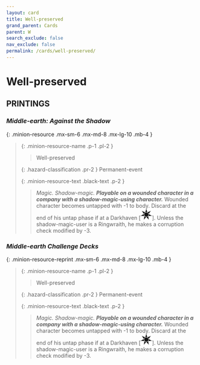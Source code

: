 ```yaml
---
layout: card
title: Well-preserved
grand_parent: Cards
parent: W
search_exclude: false
nav_exclude: false
permalink: /cards/well-preserved/
---
```


# Well-preserved


## PRINTINGS


### _Middle-earth: Against the Shadow_

{: .minion-resource .mx-sm-6 .mx-md-8 .mx-lg-10 .mb-4 }
> {: .minion-resource-name .p-1 .pl-2 }
> > <div class="hazard-mp"></div>
> > <div class="card-name">Well-preserved</div>
>
> {: .hazard-classification .pr-2 }
> Permanent-event
>
> {: .minion-resource-text .black-text .p-2 }
> > _Magic._ _Shadow-magic._ ***Playable on a wounded character in a company with a shadow-magic-using character.*** Wounded character becomes untapped with -1 to body. Discard at the end of his untap phase if at a Darkhaven <nobr>[<img src="/assets/images/dark-haven.svg">]</nobr>. Unless the shadow-magic-user is a Ringwraith, he makes a corruption check modified by -3.  
> 

### _Middle-earth Challenge Decks_

{: .minion-resource-reprint .mx-sm-6 .mx-md-8 .mx-lg-10 .mb-4 }
> {: .minion-resource-name .p-1 .pl-2 }
> > <div class="hazard-mp"></div>
> > <div class="card-name">Well-preserved</div>
>
> {: .hazard-classification .pr-2 }
> Permanent-event
>
> {: .minion-resource-text .black-text .p-2 }
> > _Magic._ _Shadow-magic._ ***Playable on a wounded character in a company with a shadow-magic-using character.*** Wounded character becomes untapped with -1 to body. Discard at the end of his untap phase if at a Darkhaven <nobr>[<img src="/assets/images/dark-haven.svg">]</nobr>. Unless the shadow-magic-user is a Ringwraith, he makes a corruption check modified by -3.  
> 
